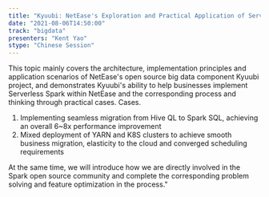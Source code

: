 ```yaml
---
title: "Kyuubi: NetEase's Exploration and Practical Application of Serverless Spark Scenarios"
date: "2021-08-06T14:50:00" 
track: "bigdata"
presenters: "Kent Yao"
stype: "Chinese Session"
---
```

This topic mainly covers the architecture, implementation principles and application scenarios of NetEase's open source big data component Kyuubi project, and demonstrates Kyuubi's ability to help businesses implement Serverless Spark within NetEase and the corresponding process and thinking through practical cases.
 Cases.
 1) Implementing seamless migration from Hive QL to Spark SQL, achieving an overall 6~8x performance improvement
 2) Mixed deployment of YARN and K8S clusters to achieve smooth business migration, elasticity to the cloud and converged scheduling requirements
 

 At the same time, we will introduce how we are directly involved in the Spark open source community and complete the corresponding problem solving and feature optimization in the process."